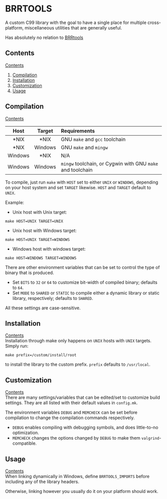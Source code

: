 # BRRTOOLS
A custom C99 library with the goal to have a single place for multiple cross-platform,
miscellaneous utilities that are generally useful.

Has absolutely no relation to [BRRtools](https://github.com/Optiroc/BRRtools)
## Contents
[Contents](#contents)

1. [Compilation](#compilation)  
2. [Installation](#installation)  
3. [Customization](#customization)  
3. [Usage](#usage)  

## Compilation
[Contents](#contents)  

|Host |Target   |Requirements|
|:---:|:---:    |:---       |
|\*NIX|\*NIX    |GNU `make` and `gcc` toolchain|
|\*NIX|Windows  |GNU `make` and `mingw`|
|Windows|\*NIX  |N/A|
|Windows|Windows|`mingw` toolchain, or Cygwin with GNU `make` and toolchain|

To compile, just run `make` with `HOST` set to either `UNIX` or `WINDOWS`, depending on your host system
and set `TARGET` likewise. `HOST` and `TARGET` default to `UNIX`.  

Example:  
  * Unix host with Unix target:  
```shell
make HOST=UNIX TARGET=UNIX
```
  * Unix host with Windows target:  
```shell
make HOST=UNIX TARGET=WINDOWS
```
  * Windows host with windows target:  
```shell
make HOST=WINDOWS TARGET=WINDOWS
```

There are other environment variables that can be set to control the type of binary that is produced.
  * Set `BITS` to `32` or `64` to customize bit-width of compiled binary; defaults to `64`.
  * Set `MODE` to `SHARED` or `STATIC` to compile either a dynamic library or static library, respectively; defaults to `SHARED`.

All these settings are case-sensitive.

## Installation
[Contents](#contents)  
Installation through make only happens on `UNIX` hosts with `UNIX` targets.  
Simply run:  
```shell
make prefix=/custom/install/root
```
to install the library to the custom prefix. `prefix` defaults to `/usr/local`.

## Customization
[Contents](#contents)  
There are many settings/variables that can be edited/set to customize build settings.
They are all listed with their default values in `config.mk`.

The environment variables `DEBUG` and `MEMCHECK` can be set before compilation
to change the compilation commands respectively.  
  * `DEBUG` enables compiling with debugging symbols, and does little-to-no optimization.  
  * `MEMCHECK` changes the options changed by `DEBUG` to make them `valgrind`-compatible.  

## Usage
[Contents](#contents)  
When linking dynamically in Windows, define `BRRTOOLS_IMPORTS` before including any of the library headers.

Otherwise, linking however you usually do it on your platform should work.
